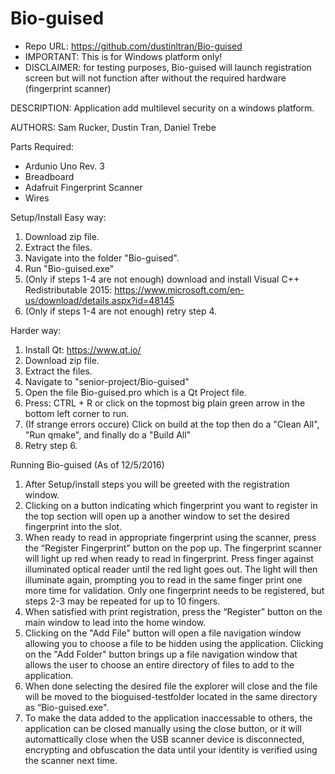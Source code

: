 # Bio-guised
* Repo URL: https://github.com/dustinltran/Bio-guised
* IMPORTANT: This is for Windows platform only!
* DISCLAIMER: for testing purposes, Bio-guised will launch registration screen but will not function after without the required hardware (fingerprint scanner)

DESCRIPTION: Application add multilevel security on a windows platform.

AUTHORS: Sam Rucker, Dustin Tran, Daniel Trebe

Parts Required:
  * Ardunio Uno Rev. 3
  * Breadboard
  * Adafruit Fingerprint Scanner
  * Wires

Setup/Install
  Easy way:
  1.  Download zip file.
  2.  Extract the files.
  3.  Navigate into the folder "Bio-guised".
  4.  Run "Bio-guised.exe"
  5.  (Only if steps 1-4 are not enough) download and install Visual C++ Redistributable 2015:   https://www.microsoft.com/en-us/download/details.aspx?id=48145
  6.  (Only if steps 1-4 are not enough) retry step 4.
  
Harder way:
  1.  Install Qt: https://www.qt.io/
  2.  Download zip file.
  3.  Extract the files.
  4.  Navigate to "senior-project/Bio-guised"
  5.  Open the file Bio-guised.pro which is a Qt Project file.
  6.  Press: CTRL + R or click on the topmost big plain green arrow in the bottom left corner to run.
  7.  (If strange errors occure) Click on build at the top then do a "Clean All", "Run qmake", and finally do a "Build All"
  8.  Retry step 6.

Running Bio-guised (As of 12/5/2016)
  1.  After Setup/install steps you will be greeted with the registration window.
  2.  Clicking on a button indicating which fingerprint you want to register in the top section will open up a another window to set the desired fingerprint into the slot.
  3.  When ready to read in appropriate fingerprint using the scanner, press the “Register Fingerprint” button on the pop up.  The fingerprint scanner will light up red when ready to read in fingerprint.  Press finger against illuminated optical reader until the red light goes out.  The light will then illuminate again, prompting you to read in the same finger print one more time for validation.  Only one fingerprint needs to be registered, but steps 2-3 may be repeated for up to 10 fingers.
  4.  When satisfied with print registration, press the “Register” button on the main window to lead into the home window.
  5.  Clicking on the "Add File" button will open a file navigation window allowing you to choose a file to be hidden using the application.  Clicking on the "Add Folder" button brings up a file navigation window that allows the user to choose an entire directory of files to add to the application.
  6.  When done selecting the desired file the explorer will close and the file will be moved to the bioguised-testfolder located in the same directory as “Bio-guised.exe".
  7.  To make the data added to the application inaccessable to others, the application can be closed manually using the close button, or it will automattically close when the USB scanner device is disconnected, encrypting and obfuscation the data until your identity is verified using the scanner next time.


